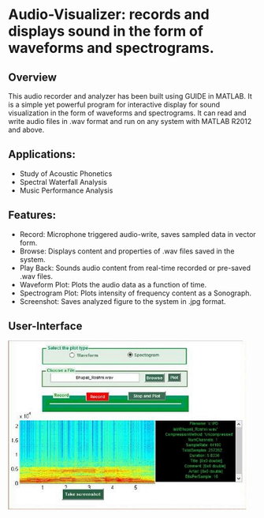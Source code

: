 # Audio-Visualizer: records and displays sound in the form of waveforms and spectrograms.

## Overview
This audio recorder and analyzer has been built using GUIDE in MATLAB. It is a simple yet powerful program for interactive display for sound visualization in the form of waveforms and spectrograms. It can read and write audio files in .wav format and run on any system with MATLAB R2012 and above. 

## Applications: 
* Study of Acoustic Phonetics 
* Spectral Waterfall Analysis 
* Music Performance Analysis 

## Features: 
* Record: Microphone triggered audio-write, saves sampled data in vector form. 
* Browse: Displays content and properties of .wav files saved in the system. 
* Play Back: Sounds audio content from real-time recorded or pre-saved .wav files. 
* Waveform Plot: Plots the audio data as a function of time. 
* Spectrogram Plot: Plots intensity of frequency content as a Sonograph. 
* Screenshot: Saves analyzed figure to the system in .jpg format. 

## User-Interface
![alt text](https://github.com/roshni-b/Audio-Visualizer/blob/master/audio_viz_UI.png)
